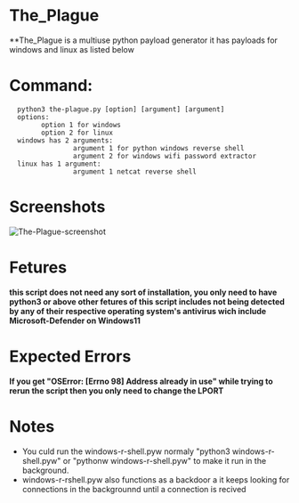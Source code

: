 # The_Plague
  **The_Plague is a multiuse python payload generator
    it has payloads for windows and linux as listed below
# Command:
      python3 the-plague.py [option] [argument] [argument]
      options:
            option 1 for windows
            option 2 for linux
      windows has 2 arguments:
                    argument 1 for python windows reverse shell
                    argument 2 for windows wifi password extractor
      linux has 1 argument:
                    argument 1 netcat reverse shell
# Screenshots
![The-Plague-screenshot](https://user-images.githubusercontent.com/85025383/222923025-fe9472ed-cdfe-48dc-8458-f5180da70371.png)

# Fetures
   **this script does not need any sort of installation, you only need to have python3 or above
    other fetures of this script includes not being detected by any of their respective operating system's antivirus
    wich include Microsoft-Defender on Windows11**
# Expected Errors
  **If you get "OSError: [Errno 98] Address already in use" while trying to rerun the script then you only need to change the LPORT**
# Notes
- You culd run the windows-r-shell.pyw normaly "python3 windows-r-shell.pyw" or "pythonw windows-r-shell.pyw" to make it run in the background.
- windows-r-rshell.pyw also functions as a backdoor a it keeps looking for connections in the backgrounnd until a connection is recived
